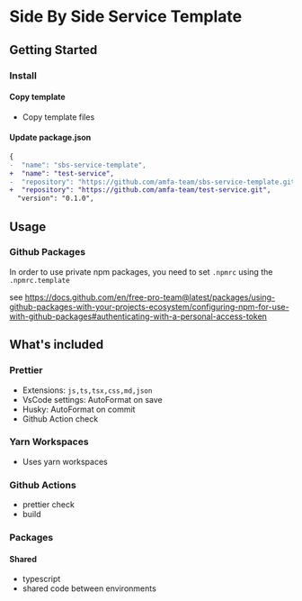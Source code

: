 # Side By Side Service Template

## Getting Started

### Install

#### Copy template

- Copy template files

#### Update package.json

```diff
{
-  "name": "sbs-service-template",
+  "name": "test-service",
-  "repository": "https://github.com/amfa-team/sbs-service-template.git",
+  "repository": "https://github.com/amfa-team/test-service.git",
  "version": "0.1.0",
```

## Usage

### Github Packages

In order to use private npm packages, you need to set `.npmrc` using the `.npmrc.template`

see https://docs.github.com/en/free-pro-team@latest/packages/using-github-packages-with-your-projects-ecosystem/configuring-npm-for-use-with-github-packages#authenticating-with-a-personal-access-token

## What's included

### Prettier

- Extensions: `js,ts,tsx,css,md,json`
- VsCode settings: AutoFormat on save
- Husky: AutoFormat on commit
- Github Action check

### Yarn Workspaces

- Uses yarn workspaces

### Github Actions

- prettier check
- build

### Packages

#### Shared

- typescript
- shared code between environments

